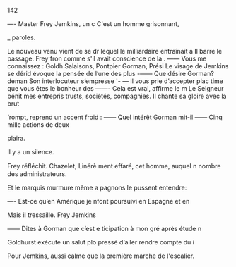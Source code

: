 142

—- Master Frey Jemkins, un c
C'est un homme grisonnant,

_ paroles.

Le nouveau venu vient de se dr
lequel le milliardaire entraînait a
Il barre le passage. Frey fron
comme s'il avait conscience de la .
—— Vous me connaissez : Goldh
Salaisons, Pontpier Gorman, Prési
Le visage de Jemkins se dérid
évoque la pensée de l’une des plus
-—— Que désire Gorman? deman
Son interlocuteur s’empresse '-
— Il vous prie d’accepter plac
time que vous êtes le bonheur des
——- Cela est vrai, affirme le m
Le Seigneur bénit mes entrepris
trusts, sociétés, compagnies.
Il chante sa gloire avec la brut

‘rompt, reprend un accent froid :
—— Quel intérêt Gorman mit-il
—— Cinq mille actions de deux

plaira.

ll y a un silence.

Frey réﬂéchit. Chazelet, Linérè
ment effaré, cet homme, auquel n
nombre des administrateurs.

Et le marquis murmure même a
pagnons le pussent entendre:

—- Est-ce qu’en Amérique je
nfont poursuivi en Espagne et en

Mais il tressaille. Frey Jemkins

—— Dites à Gorman que c’est e
ticipation à mon gré après étude n

Goldhurst exécute un salut plo
pressé d‘aller rendre compte du i

Pour Jemkins, aussi calme que
la première marche de l'escalier.

